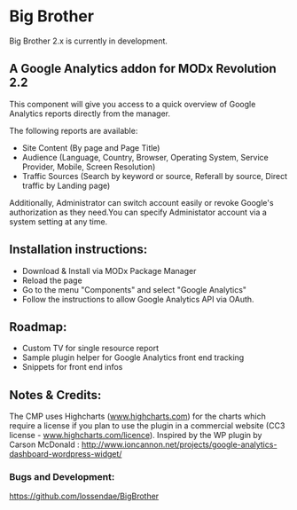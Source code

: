 # Big Brother #

Big Brother 2.x is currently in development.


## A Google Analytics addon for MODx Revolution 2.2 ##

This component will give you access to a quick overview of Google Analytics reports directly from the manager.

The following reports are available:

- Site Content (By page and Page Title)
- Audience (Language, Country, Browser, Operating System, Service Provider, Mobile, Screen Resolution)
- Traffic Sources (Search by keyword or source, Referall by source, Direct traffic by Landing page)

Additionally, Administrator can switch account easily or revoke Google's authorization as they need.You can specify Administator account via a system setting at any time.

## Installation instructions: ##

- Download & Install via MODx Package Manager
- Reload the page
- Go to the menu "Components" and select "Google Analytics"
- Follow the instructions to allow Google Analytics API via OAuth.

## Roadmap: ##

- Custom TV for single resource report
- Sample plugin helper for Google Analytics front end tracking
- Snippets for front end infos

## Notes & Credits: ##

The CMP uses Highcharts (www.highcharts.com) for the charts which require a license if you plan to use the plugin in a commercial website (CC3 license - www.highcharts.com/licence).
Inspired by the WP plugin by Carson McDonald : http://www.ioncannon.net/projects/google-analytics-dashboard-wordpress-widget/

### Bugs and Development: ###

https://github.com/lossendae/BigBrother